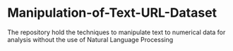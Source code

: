 # Manipulation-of-Text-URL-Dataset
The repository hold the techniques to manipulate text to numerical data for analysis without the use of Natural Language Processing
